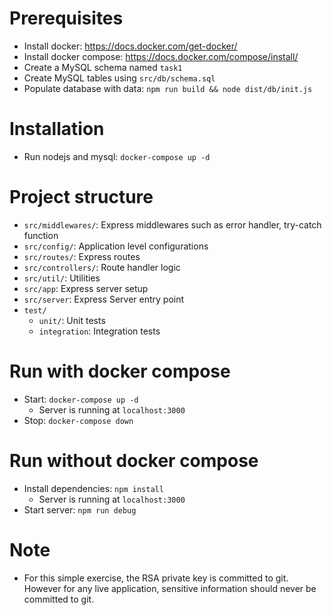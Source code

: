 # Prerequisites
* Install docker: https://docs.docker.com/get-docker/
* Install docker compose: https://docs.docker.com/compose/install/
* Create a MySQL schema named `task1`
* Create MySQL tables using `src/db/schema.sql`
* Populate database with data: `npm run build && node dist/db/init.js`

# Installation
* Run nodejs and mysql: `docker-compose up -d`

# Project structure
* `src/middlewares/`: Express middlewares such as error handler, try-catch function
* `src/config/`: Application level configurations
* `src/routes/`: Express routes
* `src/controllers/`: Route handler logic
* `src/util/`: Utilities
* `src/app`: Express server setup
* `src/server`: Express Server entry point
* `test/`
  * `unit/`: Unit tests
  * `integration`: Integration tests 

# Run with docker compose
* Start: `docker-compose up -d`
  * Server is running at `localhost:3000`
* Stop: `docker-compose down`

# Run without docker compose
* Install dependencies: `npm install`
  * Server is running at `localhost:3000`
* Start server: `npm run debug`

# Note
* For this simple exercise, the RSA private key is committed to git. However for any live application, sensitive information should never be committed to git.
